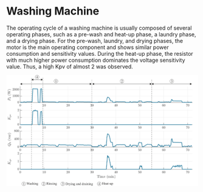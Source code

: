 #     Washing Machine

The operating cycle of a washing machine is usually composed of several operating phases, such as a pre-wash and heat-up phase, a laundry phase, and a drying phase. For the pre-wash, laundry, and drying phases, the motor is the main operating component and shows similar power consumption and sensitivity values. During the heat-up phase, the resistor with much higher power consumption dominates the voltage sensitivity value. Thus, a high Kpv of almost 2 was observed.

![WashingMachine](../z_Sensitivity_img/WashingMachine_comment.svg)
